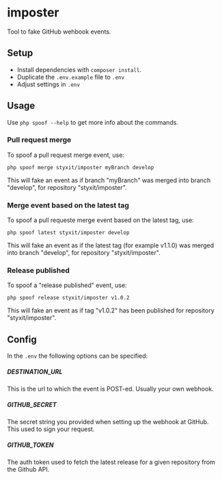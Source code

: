 # imposter
Tool to fake GitHub wehbook events.

## Setup
- Install dependencies with `composer install`.
- Duplicate the `.env.example` file to `.env`
- Adjust settings in `.env`

## Usage
Use `php spoof --help` to get more info about the commands.

### Pull request merge
To spoof a pull request merge event, use:
```
php spoof merge styxit/imposter myBranch develop
```

This will fake an event as if branch "myBranch" was merged into branch "develop", for repository "styxit/imposter".

### Merge event based on the latest tag
To spoof a pull requeste merge event based on the latest tag, use:
```
php spoof latest styxit/imposter develop
```

This will fake an event as if the latest tag (for example v1.1.0) was merged into branch "develop", for repository "styxit/imposter".

### Release published
To spoof a "release published" event, use:
```
php spoof release styxit/imposter v1.0.2
```

This will fake an event as if tag "v1.0.2" has been published for repository "styxit/imposter".

## Config
In the `.env` the following options can be specified:

##### DESTINATION_URL
This is the url to which the event is POST-ed. Usually your own webhook.

##### GITHUB_SECRET
The secret string you provided when setting up the webhook at GitHub. This used to sign your request.

##### GITHUB_TOKEN
The auth token used to fetch the latest release for a given repository from the Github API.
